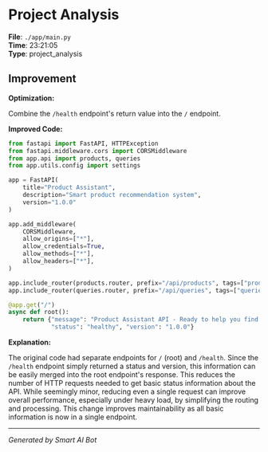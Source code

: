# Project Analysis

**File**: `./app/main.py`  
**Time**: 23:21:05  
**Type**: project_analysis

## Improvement

**Optimization:**

Combine the `/health` endpoint's return value into the `/` endpoint.

**Improved Code:**

```python
from fastapi import FastAPI, HTTPException
from fastapi.middleware.cors import CORSMiddleware
from app.api import products, queries
from app.utils.config import settings

app = FastAPI(
    title="Product Assistant",
    description="Smart product recommendation system",
    version="1.0.0"
)

app.add_middleware(
    CORSMiddleware,
    allow_origins=["*"],
    allow_credentials=True,
    allow_methods=["*"],
    allow_headers=["*"],
)

app.include_router(products.router, prefix="/api/products", tags=["products"])
app.include_router(queries.router, prefix="/api/queries", tags=["queries"])

@app.get("/")
async def root():
    return {"message": "Product Assistant API - Ready to help you find products",
            "status": "healthy", "version": "1.0.0"}
```

**Explanation:**

The original code had separate endpoints for `/` (root) and `/health`.  Since the `/health` endpoint simply returned a status and version, this information can be easily merged into the root endpoint's response.  This reduces the number of HTTP requests needed to get basic status information about the API. While seemingly minor, reducing even a single request can improve overall performance, especially under heavy load, by simplifying the routing and processing. This change improves maintainability as all basic information is now in a single endpoint.

---
*Generated by Smart AI Bot*
